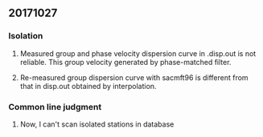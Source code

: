 ## 20171027

### Isolation 
1. Measured group and phase velocity dispersion curve in <id>.disp.out is not 
reliable. This group velocity generated by phase-matched filter.

2. Re-measured group dispersion curve with sacmft96 is different from that in 
disp.out obtained by interpolation.

### Common line judgment
1. Now, I can't scan isolated stations in database
